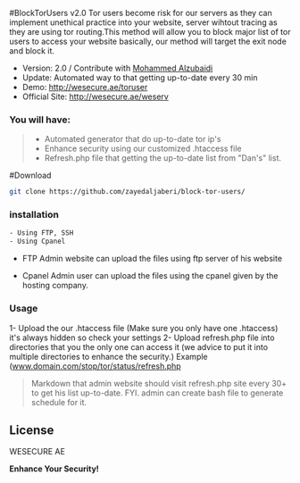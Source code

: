 #BlockTorUsers v2.0
Tor users become risk for our servers as they can implement unethical practice into your website, server wihtout tracing as they are using tor routing.This method will allow you to block major list of tor users to access your website basically, our method will target the exit node and block it.


  - Version: 2.0 / Contribute with <a href="https://github.com/Mohamedzu"> Mohammed Alzubaidi</a>
  - Update: Automated way to that getting up-to-date every 30 min
  - Demo: http://wesecure.ae/toruser
  - Official Site: http://wesecure.ae/weserv

### You will have:
> - Automated generator that do up-to-date tor ip's
> - Enhance security using our customized .htaccess file
> - Refresh.php file that getting the up-to-date list from "Dan's" list.


#Download

```sh
git clone https://github.com/zayedaljaberi/block-tor-users/
```


### installation 
```sh
- Using FTP, SSH
- Using Cpanel

```

- FTP
Admin website can upload the files using ftp server of his website

- Cpanel
Admin user can upload the files using the cpanel given by the hosting company.


### Usage
1- Upload the our .htaccess file (Make sure you only have one .htaccess) it's always hidden so check your settings
2- Upload refresh.php file into directories that you the only one can access it (we advice to put it into multiple directories to enhance the security.)
Example (www.domain.com/stop/tor/status/refresh.php 

> Markdown that admin website should visit refresh.php site every 30+ to get his list up-to-date.
FYI. admin can create bash file to generate schedule for it.


License
----

WESECURE AE


**Enhance Your Security!**
